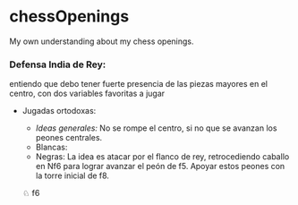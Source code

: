 # chessOpenings
My own understanding about my chess openings.

### Defensa India de Rey:

entiendo que debo tener fuerte presencia de las piezas mayores en el centro, con dos variables favoritas a jugar

* Jugadas ortodoxas:
    * _Ideas generales:_ No se rompe el centro, si no que se avanzan los peones centrales. 
    * Blancas: 
    * Negras: La idea es atacar por el flanco de rey, retrocediendo caballo en Nf6 para lograr avanzar el peón de f5. Apoyar estos peones con la torre inicial de f8.

    &#9816; f6




